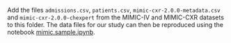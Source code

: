Add the files `admissions.csv`, `patients.csv`, `mimic-cxr-2.0.0-metadata.csv` and `mimic-cxr-2.0.0-chexpert` from the MIMIC-IV and MIMIC-CXR datasets to this folder. The data files for our study can then be reproduced using the notebook [mimic.sample.ipynb](../../notebooks/mimic.sample.ipynb).
